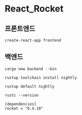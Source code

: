 # React_Rocket

## 프론트엔드

```
create-react-app frontend
```

## 백엔드

```
cargo new backend --bin
```

```
rustup toolchain install nightly
```

```
rustup default nightly
```

```
rustc --version
```

```
[dependencies]
rocket = "0.4.10"
```

